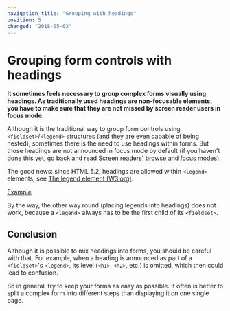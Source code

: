 ```yaml
---
navigation_title: "Grouping with headings"
position: 5
changed: "2018-05-03"
---
```


# Grouping form controls with headings

**It sometimes feels necessary to group complex forms visually using headings. As traditionally used headings are non-focusable elements, you have to make sure that they are not missed by screen reader users in focus mode.**

Although it is the traditional way to group form controls using `<fieldset>`/`<legend>` structures (and they are even capable of being nested), sometimes there is the need to use headings within forms. But those headings are not announced in focus mode by default (if you haven't done this yet, go back and read [Screen readers' browse and focus modes](/knowledge/screen-readers/desktop/browse-focus-modes)).

The good news: since HTML 5.2, headings are allowed within `<legend>` elements, see [The legend element (W3.org)](https://www.w3.org/TR/html52/sec-forms.html#the-legend-element).

[Example](_examples/headings-mixed-into-a-form-as-children-of-legends)

By the way, the other way round (placing legends into headings) does not work, because a `<legend>` always has to be the first child of its `<fieldset>`.

## Conclusion

Although it is possible to mix headings into forms, you should be careful with that. For example, when a heading is announced as part of a `<fieldset>`'s `<legend>`, its level (`<h1>`, `<h2>`, etc.) is omitted, which then could lead to confusion.

So in general, try to keep your forms as easy as possible. It often is better to split a complex form into different steps than displaying it on one single page.
